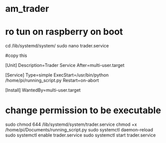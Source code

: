 # am_trader

# ro tun on raspberry on boot

cd /lib/systemd/system/
sudo nano trader.service

#copy this 

[Unit]
Description=Trader Service
After=multi-user.target

[Service]
Type=simple
ExecStart=/usr/bin/python /home/pi/running_script.py
Restart=on-abort

[Install]
WantedBy=multi-user.target




# change permission to be executable

sudo chmod 644 /lib/systemd/system/trader.service
chmod +x /home/pi/Documents/running_script.py
sudo systemctl daemon-reload
sudo systemctl enable trader.service
sudo systemctl start trader.service
